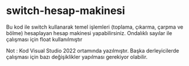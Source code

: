 # switch-hesap-makinesi
Bu kod ile switch kullanarak temel işlemleri (toplama, çıkarma, çarpma ve bölme) hesaplayan hesap makinesi yapabilirsiniz. Ondalıklı sayılar ile çalışması için float kullanılmıştır

Not : Kod Visual Studio 2022 ortamında yazılmıştır. Başka derleyicilerde çalışması için bazı değişiklikler yapılması gerekiyor olabilir.
